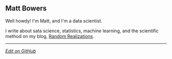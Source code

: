 ## Matt Bowers

Well howdy! I'm Matt, and I'm a data scientist.

I write about sata science, statistics, machine learning, and the scientific method on my blog, [Random Realizations](https://mcb00.github.io/blog/).

 

---

_[Edit on GitHub](https://github.com/mcb00/mcb00.github.io)_

